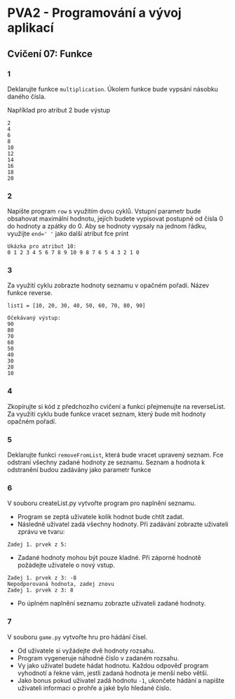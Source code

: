 # PVA2 - Programování a vývoj aplikací
## Cvičení 07: Funkce

### 1
Deklarujte funkce `multiplication`. Úkolem funkce bude vypsání násobku daného čísla.

Například pro atribut 2 bude výstup
```
2
4
6
8
10
12
14
16
18
20
```

### 2
Napište program `row` s využitím dvou cyklů. Vstupní parametr bude obsahovat maximální hodnotu, jejích budete vypisovat postupně od čísla 0 do hodnoty a zpátky do 0. Aby se hodnoty vypsaly na jednom řádku, využijte `end=' '` jako další atribut fce print
```
Ukázka pro atribut 10:
0 1 2 3 4 5 6 7 8 9 10 9 8 7 6 5 4 3 2 1 0
``` 


### 3
Za využití cyklu zobrazte hodnoty seznamu v opačném pořadí. Název funkce reverse.

`list1 = [10, 20, 30, 40, 50, 60, 70, 80, 90]`
```
Očekávaný výstup: 
90
80
70
60
50
40
30
20
10
```

### 4
Zkopírujte si kód z předchozího cvičení a funkci přejmenujte na reverseList. Za využití cyklu bude funkce vracet seznam, který bude mít hodnoty opačném pořadí.

### 5
Deklarujte funkci `removeFromList`, která bude vracet upravený seznam. Fce odstraní všechny zadané hodnoty ze seznamu. Seznam a hodnota k odstranění budou zadávány jako parametr funkce



### 6
V souboru createList.py vytvořte program pro naplnění seznamu.

* Program se zeptá uživatele kolik hodnot bude chtít zadat.
* Následně uživatel zadá všechny hodnoty. Při zadávání zobrazte uživateli zprávu ve tvaru: 
```
Zadej 1. prvek z 5:
 ```
* Zadané hodnoty mohou být pouze kladné. Při záporné hodnotě požádejte uživatele o nový vstup.
```
Zadej 1. prvek z 3: -8
Nepodporovaná hodnota, zadej znovu
Zadej 1. prvek z 3: 8
```
* Po úplném naplnění seznamu zobrazte uživateli zadané hodnoty.

### 7

V souboru `game.py` vytvořte hru pro hádání čísel.
* Od uživatele si vyžádejte dvě hodnoty rozsahu.
* Program vygeneruje náhodné číslo v zadaném rozsahu.
* Vy jako uživatel budete hádat hodnotu. Každou odpověď program vyhodnotí a řekne vám, jestli zadaná hodnota je menší nebo větší.
* Jako bonus pokud uživatel zadá hodnotu `-1`, ukončete hádání a napište uživateli informaci o prohře a jaké bylo hledané číslo.

